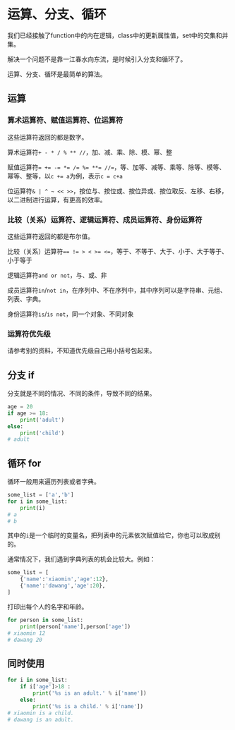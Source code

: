 # 运算、分支、循环

我们已经接触了function中的内在逻辑，class中的更新属性值，set中的交集和并集。

解决一个问题不是靠一江春水向东流，是时候引入分支和循环了。

运算、分支、循环是最简单的算法。

## 运算

### 算术运算符、赋值运算符、位运算符

这些运算符返回的都是数字。

算术运算符```+ - * / % ** //```，加、减、乘、除、模、幂、整

赋值运算符```= += -= *= /= %= **= //=```，等、加等、减等、乘等、除等、模等、幂等、整等，以```c += a```为例，表示```c = c+a```

位运算符```& | ^ ~ << >>```，按位与、按位或、按位异或、按位取反、左移、右移，以二进制进行运算，有更高的效率。

### 比较（关系）运算符、逻辑运算符、成员运算符、身份运算符

这些运算符返回的都是布尔值。

比较（关系）运算符```== != > < >= <=```，等于、不等于、大于、小于、大于等于、小于等于

逻辑运算符```and or not```，与、或、非

成员运算符```in```/```not in```，在序列中、不在序列中，其中序列可以是字符串、元组、列表、字典。

身份运算符```is```/```is not```，同一个对象、不同对象

### 运算符优先级

请参考别的资料，不知道优先级自己用小括号包起来。

## 分支 if

分支就是不同的情况、不同的条件，导致不同的结果。

```python
age = 20
if age >= 18:
    print('adult')
else:
    print('child')
# adult
```

## 循环 for

循环一般用来遍历列表或者字典。

```python
some_list = ['a','b']
for i in some_list:
    print(i)
# a
# b
```

其中的```i```是一个临时的变量名，把列表中的元素依次赋值给它，你也可以取成别的。

通常情况下，我们遇到字典列表的机会比较大。例如：

```python
some_list = [
    {'name':'xiaomin','age':12},
    {'name':'dawang','age':20},
]
```

打印出每个人的名字和年龄。

```python
for person in some_list:
    print(person['name'],person['age'])
# xiaomin 12
# dawang 20
```

## 同时使用

```python
for i in some_list:
    if i['age']>18 :
        print('%s is an adult.' % i['name'])
    else:
        print('%s is a child.' % i['name'])
# xiaomin is a child.
# dawang is an adult.
```

